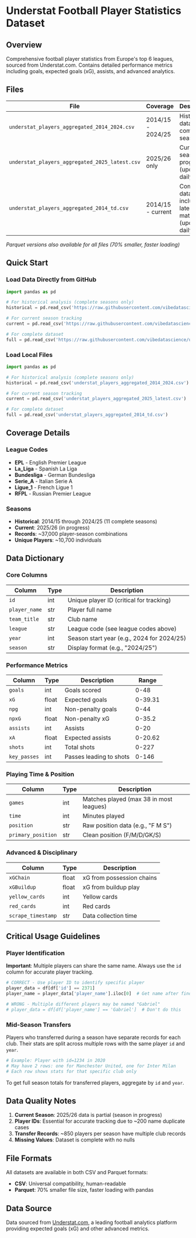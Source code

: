# Understat Football Player Statistics Dataset

## Overview
Comprehensive football player statistics from Europe's top 6 leagues, sourced from Understat.com. Contains detailed performance metrics including goals, expected goals (xG), assists, and advanced analytics.

## Files

| File | Coverage | Description |
|------|----------|-------------|
| `understat_players_aggregated_2014_2024.csv` | 2014/15 - 2024/25 | Historical data for 11 complete seasons |
| `understat_players_aggregated_2025_latest.csv` | 2025/26 only | Current season in progress (updated daily) |
| `understat_players_aggregated_2014_td.csv` | 2014/15 - current | Complete dataset including latest matches (updated daily) |

*Parquet versions also available for all files (70% smaller, faster loading)*

## Quick Start

### Load Data Directly from GitHub

```python
import pandas as pd

# For historical analysis (complete seasons only)
historical = pd.read_csv('https://raw.githubusercontent.com/vibedatascience/understat_players_aggregated/main/understat_players_aggregated_2014_2024.csv')

# For current season tracking
current = pd.read_csv('https://raw.githubusercontent.com/vibedatascience/understat_players_aggregated/main/understat_players_aggregated_2025_latest.csv')

# For complete dataset
full = pd.read_csv('https://raw.githubusercontent.com/vibedatascience/understat_players_aggregated/main/understat_players_aggregated_2014_td.csv')
```

### Load Local Files

```python
import pandas as pd

# For historical analysis (complete seasons only)
historical = pd.read_csv('understat_players_aggregated_2014_2024.csv')

# For current season tracking
current = pd.read_csv('understat_players_aggregated_2025_latest.csv')

# For complete dataset
full = pd.read_csv('understat_players_aggregated_2014_td.csv')
```

## Coverage Details

### League Codes
- **EPL** - English Premier League
- **La_Liga** - Spanish La Liga  
- **Bundesliga** - German Bundesliga
- **Serie_A** - Italian Serie A
- **Ligue_1** - French Ligue 1
- **RFPL** - Russian Premier League

### Seasons
- **Historical**: 2014/15 through 2024/25 (11 complete seasons)
- **Current**: 2025/26 (in progress)
- **Records**: ~37,000 player-season combinations
- **Unique Players**: ~10,700 individuals

## Data Dictionary

### Core Columns

| Column | Type | Description |
|--------|------|-------------|
| `id` | int | Unique player ID (critical for tracking) |
| `player_name` | str | Player full name |
| `team_title` | str | Club name |
| `league` | str | League code (see league codes above) |
| `year` | int | Season start year (e.g., 2024 for 2024/25) |
| `season` | str | Display format (e.g., "2024/25") |

### Performance Metrics

| Column | Type | Description | Range |
|--------|------|-------------|-------|
| `goals` | int | Goals scored | 0-48 |
| `xG` | float | Expected goals | 0-39.31 |
| `npg` | int | Non-penalty goals | 0-44 |
| `npxG` | float | Non-penalty xG | 0-35.2 |
| `assists` | int | Assists | 0-20 |
| `xA` | float | Expected assists | 0-20.62 |
| `shots` | int | Total shots | 0-227 |
| `key_passes` | int | Passes leading to shots | 0-146 |

### Playing Time & Position

| Column | Type | Description |
|--------|------|-------------|
| `games` | int | Matches played (max 38 in most leagues) |
| `time` | int | Minutes played |
| `position` | str | Raw position data (e.g., "F M S") |
| `primary_position` | str | Clean position (F/M/D/GK/S) |

### Advanced & Disciplinary

| Column | Type | Description |
|--------|------|-------------|
| `xGChain` | float | xG from possession chains |
| `xGBuildup` | float | xG from buildup play |
| `yellow_cards` | int | Yellow cards |
| `red_cards` | int | Red cards |
| `scrape_timestamp` | str | Data collection time |

## Critical Usage Guidelines

### Player Identification

**Important**: Multiple players can share the same name. Always use the `id` column for accurate player tracking.

```python
# CORRECT - Use player ID to identify specific player
player_data = df[df['id'] == 2371]
player_name = player_data['player_name'].iloc[0]  # Get name after finding by ID

# WRONG - Multiple different players may be named "Gabriel" 
# player_data = df[df['player_name'] == 'Gabriel']  # Don't do this
```

### Mid-Season Transfers

Players who transferred during a season have separate records for each club. Their stats are split across multiple rows with the same player `id` and `year`.

```python
# Example: Player with id=1234 in 2020 
# May have 2 rows: one for Manchester United, one for Inter Milan
# Each row shows stats for that specific club only
```

To get full season totals for transferred players, aggregate by `id` and `year`.

## Data Quality Notes

1. **Current Season**: 2025/26 data is partial (season in progress)
2. **Player IDs**: Essential for accurate tracking due to ~200 name duplicate cases
3. **Transfer Records**: ~850 players per season have multiple club records
4. **Missing Values**: Dataset is complete with no nulls

## File Formats

All datasets are available in both CSV and Parquet formats:
- **CSV**: Universal compatibility, human-readable
- **Parquet**: 70% smaller file size, faster loading with pandas

## Data Source

Data sourced from [Understat.com](https://understat.com/), a leading football analytics platform providing expected goals (xG) and other advanced metrics.